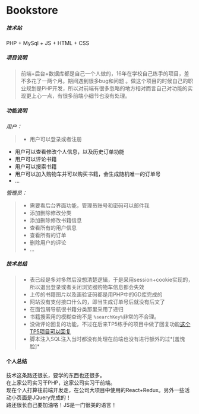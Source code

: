 # Bookstore
##### 技术站
PHP + MySql + JS + HTML + CSS 
##### 项目说明
> 前端+后台+数据库都是自己一个人做的，16年在学校自己练手的项目，差不多花了一两个月。期间遇到很多bug和问题 。做这个项目的时候自己的职业规划是PHP开发，所以对前端有很多忽略的地方相对而言自己对功能的实现更上心一点，有很多前端小细节也没有处理。  

##### 功能说明
*用户：*  
>* 用户可以登录或者注册
 * 用户可以查看修改个人信息，以及历史订单功能
 * 用户可以评论书籍
 * 用户可以搜索书籍
 * 用户可以加入购物车并可以购买书籍，会生成随机唯一的订单号
 * ...  
  
*管理员：*
> * 需要看后台界面功能，管理员账号和密码可以邮件我
> * 添加删除修改分类
> * 添加删除修改书籍信息
> * 查看所有的用户信息
> * 查看所有的订单
> * 删除用户的评论
> * ...  

##### 技术总结
> * 表已经是多对多然后没想清楚逻辑，于是采用session+cookie实现的，所以退出登录或者关闭浏览器购物车信息都会失效
> * 上传的书籍图片以及画验证码都是用PHP中的GD库完成的
> * 网站没有支付接口什么的，即当生成订单号后就没有后文了
> * 在面包屑导航很书籍分类那里采用了递归
> * 书籍搜索用的模糊查询不是 `%searchKey%`非常的不合理。
> * 没做评论回复的功能，不过在后来TP5练手的项目中做了回复功能[这个TP5项目可以回复](http://qinwq.dev.dxdc.net/blog/public/index/index/detail?id=28)
> * 脚本注入SQL注入当时都没有处理在前端也没有进行额外的过*[羞愧脸]* 

#### 个人总结
技术这条路还很长，要学的东西也还很多。  
在上家公司实习干PHP，这家公司实习干前端。  
现在个人打算往前端开发走，在公司大项目中使用的React+Redux。另外一些活动小页面是JQuery完成的！  
路还很长自己要加油咯！JS是一门很美的语言！

